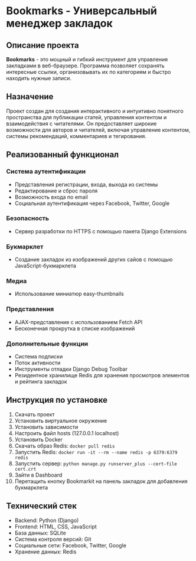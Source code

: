 # Bookmarks - Универсальный менеджер закладок

## Описание проекта

**Bookmarks** - это мощный и гибкий инструмент для управления закладками в веб-браузере. Программа позволяет сохранять интересные ссылки, организовывать их по категориям и быстро находить нужные записи.

## Назначение

Проект создан для создания интерактивного и интуитивно понятного пространства для публикации статей, управления контентом и взаимодействия с читателями. Он предоставляет широкие возможности для авторов и читателей, включая управление контентом, системы рекомендаций, комментариев и тегирования.

## Реализованный функционал

### Система аутентификации

- Представления регистрации, входа, выхода из системы
- Редактирование и сброс пароля
- Возможность входа по email
- Социальная аутентификация через Facebook, Twitter, Google

### Безопасность

- Сервер разработки по HTTPS с помощью пакета Django Extensions

### Букмарклет

- Создание закладок из изображений других сайов с помощью JavaScript-букмарклета

### Медиа

- Использование миниатюр easy-thumbnails

### Представления

- AJAX-представление с использованием Fetch API
- Бесконечная прокрутка в списке изображений

### Дополнительные функции

- Система подписки
- Поток активности
- Инструменты отладки Django Debug Toolbar
- Резидентное хранилище Redis для хранения просмотров элементов и рейтинга закладок

## Инструкция по установке

1. Скачать проект
2. Установить виртуальное окружение
3. Установить зависимости
4. Настроить файл hosts (127.0.0.1 localhost)
5. Установить Docker
6. Скачать образ Redis: `docker pull redis`
7. Запустить Redis: `docker run -it --rm --name redis -p 6379:6379 redis`
8. Запустить сервер: `python manage.py runserver_plus --cert-file cert.crt`
9. Зайти в Dashboard
10. Перетащить кнопку Bookmarkit на панель закладок для добавления букмарклета

## Технический стек

- Backend: Python (Django)
- Frontend: HTML, CSS, JavaScript
- База данных: SQLite
- Система контроля версий: Git
- Социальные сети: Facebook, Twitter, Google
- Хранение данных: Redis

